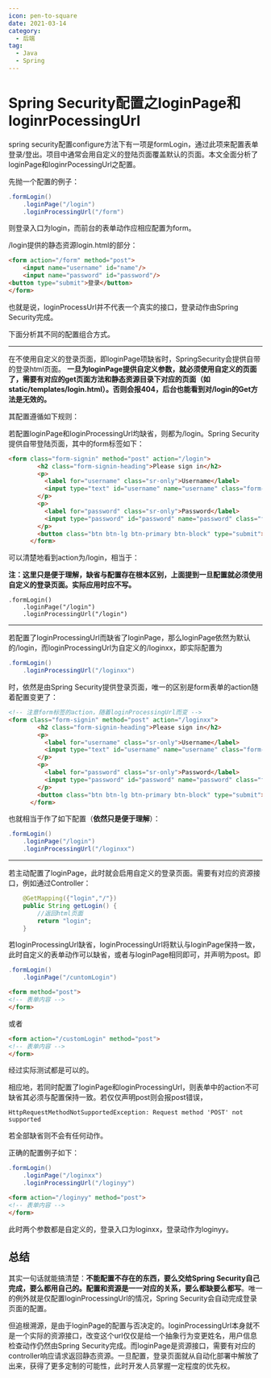 ```yaml
---
icon: pen-to-square
date: 2021-03-14
category:
  - 后端
tag:
  - Java
  - Spring
---
```



# Spring Security配置之loginPage和loginrPocessingUrl

spring security配置configure方法下有一项是formLogin，通过此项来配置表单登录/登出。项目中通常会用自定义的登陆页面覆盖默认的页面。本文全面分析了loginPage和loginrPocessingUrl之配置。

先抛一个配置的例子：

```java
.formLogin()
    .loginPage("/login")
    .loginProcessingUrl("/form")
```

则登录入口为login，而前台的表单动作应相应配置为form。

/login提供的静态资源login.html的部分：

```html
<form action="/form" method="post">
    <input name="username" id="name"/>
    <input name="password" id="password"/>
<button type="submit">登录</button>
</form>
```

也就是说，loginProcessUrl并不代表一个真实的接口，登录动作由Spring Security完成。

下面分析其不同的配置组合方式。

------
在不使用自定义的登录页面，即loginPage项缺省时，SpringSecurity会提供自带的登录html页面。
**一旦为loginPage提供自定义参数，就必须使用自定义的页面了，需要有对应的get页面方法和静态资源目录下对应的页面（如static/templates/login.html）。否则会报404，后台也能看到对/login的Get方法是无效的。**

其配置遵循如下规则：

若配置loginPage和loginProcessingUrl均缺省，则都为/login。Spring Security提供自带登陆页面，其中的form标签如下：

```html
<form class="form-signin" method="post" action="/login">
        <h2 class="form-signin-heading">Please sign in</h2>
        <p>
          <label for="username" class="sr-only">Username</label>
          <input type="text" id="username" name="username" class="form-control" placeholder="Username" required="" autofocus="">
        </p>
        <p>
          <label for="password" class="sr-only">Password</label>
          <input type="password" id="password" name="password" class="form-control" placeholder="Password" required="">
        </p>
        <button class="btn btn-lg btn-primary btn-block" type="submit">Sign in</button>
      </form>
```

可以清楚地看到action为/login，相当于：

**注：这里只是便于理解，缺省与配置存在根本区别，上面提到一旦配置就必须使用自定义的登录页面。实际应用时应不写。**

```
.formLogin()
    .loginPage("/login")
    .loginProcessingUrl("/login")
```

------

若配置了loginProcessingUrl而缺省了loginPage，那么loginPage依然为默认的/login，而loginProcessingUrl为自定义的/loginxx，即实际配置为

```java
.formLogin()
    .loginProcessingUrl("/loginxx")
```

时，依然是由Spring Security提供登录页面，唯一的区别是form表单的action随着配置变更了：

```html
<!-- 注意form标签的action，随着loginProcessingUrl而变 -->
<form class="form-signin" method="post" action="/loginxx">
        <h2 class="form-signin-heading">Please sign in</h2>
        <p>
          <label for="username" class="sr-only">Username</label>
          <input type="text" id="username" name="username" class="form-control" placeholder="Username" required="" autofocus="">
        </p>
        <p>
          <label for="password" class="sr-only">Password</label>
          <input type="password" id="password" name="password" class="form-control" placeholder="Password" required="">
        </p>
        <button class="btn btn-lg btn-primary btn-block" type="submit">Sign in</button>
      </form>
```
也就相当于作了如下配置（**依然只是便于理解**）：

```java
.formLogin()
    .loginPage("/login")
    .loginProcessingUrl("/loginxx")
```

------

若主动配置了loginPage，此时就会启用自定义的登录页面。需要有对应的资源接口，例如通过Controller：

```java
    @GetMapping({"login","/"})
    public String getLogin() {
        //返回html页面
        return "login";
    }
```

若loginProcessingUrl缺省，loginProcessingUrl将默认与loginPage保持一致，此时自定义的表单动作可以缺省，或者与loginPage相同即可，并声明为post。即

```java
.formLogin()
    .loginPage("/cuntomLogin")
```

```html
<form method="post">
<!-- 表单内容 -->
</form>
```

或者

```html
<form action="/customLogin" method="post">
<!-- 表单内容 -->
</form>
```
经过实际测试都是可以的。

相应地，若同时配置了loginPage和loginProcessingUrl，则表单中的action不可缺省其必须与配置保持一致。若仅仅声明post则会报post错误，

```
HttpRequestMethodNotSupportedException: Request method 'POST' not supported
```

若全部缺省则不会有任何动作。

正确的配置例子如下：
```java
.formLogin()
    .loginPage("/loginxx")
    .loginProcessingUrl("/loginyy")
```

```html
<form action="/loginyy" method="post">
<!-- 表单内容 -->
</form>
```

此时两个参数都是自定义的，登录入口为loginxx，登录动作为loginyy。

## 总结

其实一句话就能搞清楚：**不能配置不存在的东西，要么交给Spring Security自己完成，要么都用自己的。配置和资源是一一对应的关系，要么都缺要么都写**。唯一的例外就是仅配置loginProcessingUrl的情况，Spring Security会自动完成登录页面的配置。

但追根溯源，是由于loginPage的配置与否决定的。loginProcessingUrl本身就不是一个实际的资源接口，改变这个url仅仅是给一个抽象行为变更姓名，用户信息检查动作仍然由Spring Security完成。而loginPage是资源接口，需要有对应的controller响应请求返回静态资源。一旦配置，登录页面就从自动化部署中解放了出来，获得了更多定制的可能性，此时开发人员掌握一定程度的优先权。